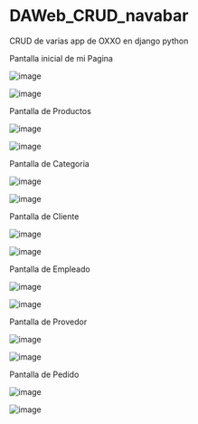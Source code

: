 # DAWeb_CRUD_navabar
CRUD de varias app de OXXO en django python

Pantalla inicial de mi Pagina

![image](https://github.com/user-attachments/assets/f5187f6a-58ad-4f8d-b0a5-97100ca2bd9e)

![image](https://github.com/user-attachments/assets/e42dfc08-ef7e-40d0-8a26-ae3ad97fa05e)


Pantalla de Productos

![image](https://github.com/user-attachments/assets/816ca60f-7bd6-4011-8e3b-7d196e9bd685)

![image](https://github.com/user-attachments/assets/f5c47afc-c93f-4ab9-9531-c6a058645cd0)

Pantalla de Categoria

![image](https://github.com/user-attachments/assets/232917d8-ac6d-49af-96a3-ffea92b5c598)

![image](https://github.com/user-attachments/assets/399811a1-82a0-4ce3-9ff6-f97517f15adc)

Pantalla de Cliente

![image](https://github.com/user-attachments/assets/5a90371e-915e-44ff-bd9e-c64825f06522)

![image](https://github.com/user-attachments/assets/2b4d071a-29a5-46a0-8c34-bbc238f88081)

Pantalla de Empleado

![image](https://github.com/user-attachments/assets/92987932-5d8a-4573-939c-0d56b8288429)

![image](https://github.com/user-attachments/assets/bbcc29f8-e802-4630-bb22-85f9f9ff7707)


Pantalla de Provedor

![image](https://github.com/user-attachments/assets/b1216b6d-b041-4f22-8798-e6e27ed55fbd)

![image](https://github.com/user-attachments/assets/5b742ef2-0fb7-4ce3-b138-1d789ff2f2f5)

Pantalla de Pedido

![image](https://github.com/user-attachments/assets/d8971db0-f703-4daf-aaa6-f905ef85805f)

![image](https://github.com/user-attachments/assets/a61670e4-6995-4a37-8c80-10646b511f63)





